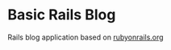 # Basic Rails Blog
Rails blog application based on [rubyonrails.org](https://guides.rubyonrails.org/getting_started.html)
